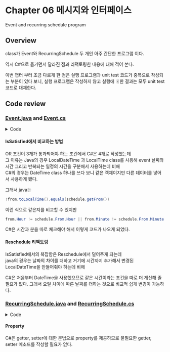 # Chapter 06 메시지와 인터페이스

Event and recurring schedule program

## Overview

class가 Event와 RecurringSchedule 두 개인 아주 간단한 프로그램 이다.

역시 C#으로 옮기면서 달라진 점과 리팩토링한 내용에 대해 적어 본다.

이번 챕터 부터 조금 다르게 한 점은 실행 프로그램과 unit test 코드가 중복으로 작성되는 부분이 있다 보니, 실행 프로그램은 작성하지 않고 실행에 ㅐ한 결과는 모두 unit test 코드로 대체한다.

## Code review

### [Event.java](https://github.com/eternity-oop/object/blob/master/chapter06/src/main/java/org/eternity/event/step02/Event.java) and [Event.cs](https://github.com/jongfeel/objects/blob/main/Chapter06/Event/Event.cs)

<details>
<summary>Code</summary>
<p>

``` java
package org.eternity.event.step02;

import java.time.Duration;
import java.time.LocalDateTime;

public class Event {
    private String subject;
    private LocalDateTime from;
    private Duration duration;

    public Event(String subject, LocalDateTime from, Duration duration) {
        this.subject = subject;
        this.from = from;
        this.duration = duration;
    }

    public boolean isSatisfied(RecurringSchedule schedule) {
        if (from.getDayOfWeek() != schedule.getDayOfWeek() ||
                !from.toLocalTime().equals(schedule.getFrom()) ||
                !duration.equals(schedule.getDuration())) {
            return false;
        }

        return true;
    }

    public void reschedule(RecurringSchedule schedule) {
        from = LocalDateTime.of(from.toLocalDate().plusDays(daysDistance(schedule)),
                schedule.getFrom());
        duration = schedule.getDuration();
    }

    private long daysDistance(RecurringSchedule schedule) {
        return schedule.getDayOfWeek().getValue() - from.getDayOfWeek().getValue();
    }
}
```

``` csharp
public class Event
{
    private string subject;
    private DateTime from;
    private TimeSpan duration;

    public Event(string subject, DateTime from, TimeSpan duration)
    {
        this.subject = subject;
        this.from = from;
        this.duration = duration;
    }

    public bool IsSatisfied(RecurringSchedule schedule)
     => from.DayOfWeek != schedule.DayOfWeek ||
        from.Hour != schedule.From.Hour || from.Minute != schedule.From.Minute ||
        duration.TotalMinutes != schedule.Duration.TotalMinutes
        ? false : true;

    public void Reschedule(RecurringSchedule schedule)
    {
        from = from.AddDays(DaysDistance(schedule));
        duration = schedule.Duration;
    }

    private int DaysDistance(RecurringSchedule schedule) => schedule.DayOfWeek - from.DayOfWeek;
}
```

</p>
</details>

#### IsSatisfied에서 비교하는 방법

OR 조건이 3개가 통과되어야 하는 조건에서 C#은 4개로 작성했는데  
그 이유는 Java의 경우 LocalDateTime 과 LocalTime class를 사용해 event 날짜와 시간 그리고 반복되는 일정의 시간을 구분해서 사용하는데 비해  
C#의 경우는 DateTime class 하나를 쓰다 보니 같은 객체이지만 다른 데이터를 넣어서 사용하게 됐다.

그래서 java는

``` java
!from.toLocalTime().equals(schedule.getFrom())
```

이런 식으로 같은지를 비교할 수 있지만

``` c#
from.Hour != schedule.From.Hour || from.Minute != schedule.From.Minute
```

C#은 시간과 분을 따로 체크해야 해서 이렇게 코드가 나오게 되었다.

#### Reschedule 리팩토링

IsSatisfied에서의 복잡함은 Reschedule에서 덜어주게 되는데  
java의 경우는 날짜의 차이를 더하고 거기에 시간까지 추가해서 변경된 LocalDateTime을 만들어줘야 하는데 비해

C#은 처음부터 DateTime을 사용했으므로 같은 시간이라는 조건을 따로 더 계산해 줄 필요가 없다. 그래서 요일 차이에 따른 날짜를 더하는 것으로 비교적 쉽게 변경이 가능하다.

### [RecurringSchedule.java](https://github.com/eternity-oop/object/blob/master/chapter06/src/main/java/org/eternity/event/step02/RecurringSchedule.java) and [RecurringSchedule.cs](https://github.com/jongfeel/objects/blob/main/Chapter06/Event/RecurringSchedule.cs)

<details>
<summary>Code</summary>
<p>

``` java
package org.eternity.event.step02;

import java.time.DayOfWeek;
import java.time.Duration;
import java.time.LocalTime;

public class RecurringSchedule {
    private String subject;
    private DayOfWeek dayOfWeek;
    private LocalTime from;
    private Duration duration;

    public RecurringSchedule(String subject, DayOfWeek dayOfWeek,
                             LocalTime from, Duration duration) {
        this.subject = subject;
        this.dayOfWeek = dayOfWeek;
        this.from = from;
        this.duration = duration;
    }

    public DayOfWeek getDayOfWeek() {
        return dayOfWeek;
    }

    public LocalTime getFrom() {
        return from;
    }

    public Duration getDuration() {
        return duration;
    }
}
```

``` csharp
public class RecurringSchedule
{
    private string subject;
    public DayOfWeek DayOfWeek { private set; get; }
    public DateTime From { private set; get; }
    public TimeSpan Duration { private set; get; }

    public RecurringSchedule(string subject, DayOfWeek dayOfWeek, DateTime from, TimeSpan duration)
    {
        this.subject = subject;
        this.DayOfWeek = dayOfWeek;
        this.From = from;
        this.Duration = duration;
    }
}
```

</p>
</details>

#### Property

C#은 getter, setter에 대한 문법으로 property를 제공하므로 불필요한 getter, setter 메소드를 작성할 필요가 없다.